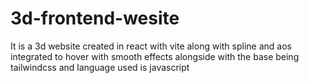 # 3d-frontend-wesite
It is a 3d website created in react with vite along with spline and aos integrated to hover with smooth effects alongside with the base being tailwindcss and language used is javascript
